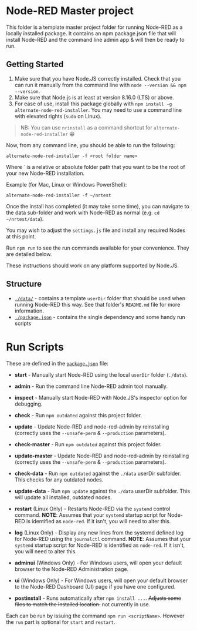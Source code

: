 # Node-RED Master project

This folder is a template master project folder for running Node-RED
as a locally installed package. It contains an npm package.json file that will install Node-RED and the command line admin app & will then be ready to run.

## Getting Started

1. Make sure that you have Node.JS correctly installed. Check that you can run it manually from the command line with `node --version && npm --version`.
2. Make sure that Node.js is at least at version 8.16.0 (LTS) or above.
3. For ease of use, install this package globally with `npm install -g alternate-node-red-installer`. You may need to use a command line with elevated rights (`sudo` on Linux).

> NB: You can use `nrinstall` as a command shortcut for `alternate-node-red-installer` 😁

Now, from any command line, you should be able to run the following:

```
alternate-node-red-installer -f <root folder name>
```

Where <root folder name>` is a relative or absolute folder path that you want to be the root of your new Node-RED installation.

Example (for Mac, Linux or Windows PowerShell):

```
alternate-node-red-installer -f ~/nrtest
```

Once the install has completed (it may take some time), you can navigate to the data sub-folder and work with Node-RED as normal (e.g. `cd ~/nrtest/data`).

You may wish to adjust the `settings.js` file and install any required Nodes at this point.

Run `npm run` to see the run commands available for your convenience. They are detailed below.

These instructions should work on any platform supported by Node.JS.


## Structure

* [`./data/`](./data) - contains a template `userDir` folder that should be used when running Node-RED this way.
  See that folder's `README.md` file for more information.
* [`./package.json`](./package.json) - contains the single dependency and some handy run scripts

# Run Scripts

These are defined in the [`package.json`](package.json) file:

* **start** - Manually start Node-RED using the local `userDir` folder (`./data`).
* **admin** - Run the command line Node-RED admin tool manually.
* **inspect** - Manually start Node-RED with Node.JS's inspector option for debugging.

* **check** - Run `npm outdated` against this project folder.
* **update** - Update Node-RED and node-red-admin by reinstalling (correctly uses the `--unsafe-perm` & `--production` parameters).
* **check-master** - Run `npm outdated` against this project folder.
* **update-master** - Update Node-RED and node-red-admin by reinstalling (correctly uses the `--unsafe-perm` & `--production` parameters).
* **check-data** - Run `npm outdated` against the `./data` userDir subfolder. This checks for any outdated nodes.
* **update-data** - Run `npm update` against the `./data` userDir subfolder. This will update all installed, outdated nodes.

* **restart** (Linux Only) - Restarts Node-RED via the `systemd` control command. **NOTE**: Assumes that your `systemd` startup script for Node-RED is identified as `node-red`. If it isn't, you will need to alter this.
* **log** (Linux Only) - Display any new lines from the systemd defined log for Node-RED using the `journalctl` command. **NOTE**: Assumes that your `systemd` startup script for Node-RED is identified as `node-red`. If it isn't, you will need to alter this.

* **adminui** (Windows Only) - For Windows users, will open your default browser to the Node-RED Administration page.
* **ui** (Windows Only) - For Windows users, will open your default browser to the Node-RED Dashboard (UI) page if you have one configured.

* **postinstall** - Runs automatically after `npm install ...`. ~~Adjusts some files to match the installed location.~~ not currently in use.

Each can be run by issuing the command `npm run <scriptName>`. However the `run` part is optional for `start` and `restart`.
